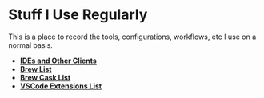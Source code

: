 # Stuff I Use Regularly
This is a place to record the tools, configurations, workflows, etc I use on a normal basis.

* **[IDEs and Other Clients](/ides-and-other-clients)**
* **[Brew List](/brew-list.md)**
* **[Brew Cask List](/brew-cask-list.md)**
* **[VSCode Extensions List](/vscode-extensions-list.md)**
